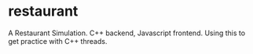 # restaurant
A Restaurant Simulation. C++ backend, Javascript frontend. Using this to get practice with C++ threads.
